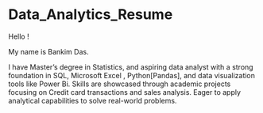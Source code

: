 # Data_Analytics_Resume


Hello !

My name is Bankim Das.
 
I have Master’s degree in Statistics, and aspiring data analyst with a strong foundation in SQL, Microsoft Excel , Python[Pandas], and data visualization tools like Power Bi. Skills are showcased through academic projects focusing on Credit card transactions and sales analysis. Eager to apply analytical capabilities to solve real-world problems.

